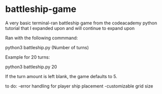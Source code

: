 # battleship-game
A very basic terminal-ran battleship game from the codeacademy python tutorial that I expanded upon and will continue to expand upon

Ran with the following commmand: 

python3 battleship.py (Number of turns)

Example for 20 turns:

python3 battleship.py 20

If the turn amount is left blank, the game defaults to 5.

to do: 
  -error handling for player ship placement
  -customizable grid size
